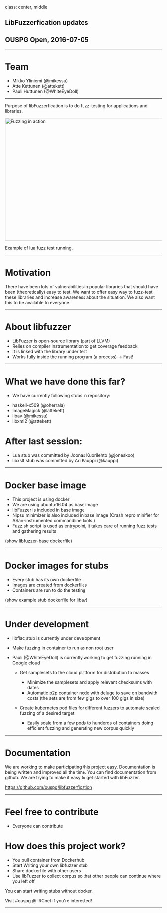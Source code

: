 class: center, middle

## LibFuzzerfication updates
## OUSPG Open, 2016-07-05

---

# Team

* Mikko Yliniemi (@mikessu)
* Atte Kettunen (@attekett)
* Pauli Huttunen (@WhiteEyeDoll)

---
Purpose of libFuzzerfication is to do fuzz-testing for applications and libraries.

<img src="https://raw.githubusercontent.com/ouspg/libfuzzerfication/master/pictures/fuzzing_lua.gif" width="716" height="393" alt="Fuzzing in action">

Example of lua fuzz test running.

---
# Motivation
There have been lots of vulnerabilities in popular libraries that should have been (theoretically) easy to test. We want to offer easy way to fuzz-test these libraries and increase awareness about the situation. We also want this to be available to everyone.

---

# About libfuzzer
* LibFuzzer is open-source library (part of LLVM)
* Relies on compiler instrumentation to get coverage feedback
* It is linked with the library under test
* Works fully inside the running program (a process) -> Fast!

---

# What we have done this far?

* We have currently following stubs in repository:
- haskell-x509 (@oherrala)
- ImageMagick (@attekett)
- libav (@mikessu)
- libxml2 (@attekett)

# After last session:

* Lua stub was committed by Joonas Kuorilehto (@joneskoo)
* libxslt stub was committed by Ari Kauppi (@kauppi)

---
# Docker base image

* This project is using docker
* We are using ubuntu:16.04 as base image
* libFuzzer is included in base image
* Nipsu minimizer is also included in base image (Crash repro minifier for ASan-instrumented commandline tools.)
* Fuzz.sh script is used as entrypoint, it takes care of running fuzz tests and gathering results

(show libfuzzer-base dockerfile)

---
# Docker images for stubs

* Every stub has its own dockerfile
* Images are created from dockerfiles
* Containers are run to do the testing

(show example stub dockerfile for libav)

---

# Under development
* libflac stub is currently under development
* Make fuzzing in container to run as non root user
* Pauli (@WhiteEyeDoll) is currently working to get fuzzing running in Google cloud

  * Get samplesets to the cloud platform for distribution to masses
    * Minimize the samplesets and apply relevant checksums with dates
    * Automatic p2p container node with deluge to save on bandwith costs (the sets are from few gigs to over 100 gigs in size)

  * Create kubernetes pod files for different fuzzers to automate scaled fuzzing of a desired target
    * Easily scale from a few pods to hunderds of containers doing efficient fuzzing and generating new corpus quickly


---

# Documentation

We are working to make participating this project easy. Documentation is being written and improved all the time. You can find documentation from github. We are trying to make it easy to get started with libFuzzer.

https://github.com/ouspg/libfuzzerfication

---

# Feel free to contribute
* Everyone can contribute

# How does this project work?
* You pull container from Dockerhub
* Start Writing your own libfuzzer stub
* Share dockerfile with other users
* Use libFuzzer to collect corpus so that other people can continue where you left off

You can start writing stubs without docker.

Visit #ouspg @ IRCnet if you're interested!

---

